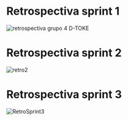 # Retrospectiva sprint 1
![retrospectiva grupo 4 D-TOKE](https://github.com/Luigi026/Grupo_4_D-toke/assets/114125465/fa742d85-0d4f-4818-97ce-26cc60e14552)

# Retrospectiva sprint 2
![retro2](https://github.com/Luigi026/Grupo_4_D-toke/assets/116822917/c6822047-1b96-4931-b86a-5097b1968478)

# Retrospectiva sprint 3
![RetroSprint3](https://github.com/Luigi026/Grupo_4_D-toke/assets/114932602/b4175ff7-5637-42a3-a33c-2fbccf24fa42)
